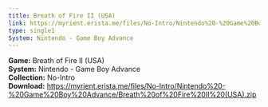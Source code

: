 ```yaml
---
title: Breath of Fire II (USA)
link: https://myrient.erista.me/files/No-Intro/Nintendo%20-%20Game%20Boy%20Advance/Breath%20of%20Fire%20II%20(USA).zip
type: single1
System: Nintendo - Game Boy Advance
---
```

<b>Game:</b> Breath of Fire II (USA)<br>
<b>System:</b> Nintendo - Game Boy Advance<br>
<b>Collection:</b> No-Intro<br>
<b>Download:</b> https://myrient.erista.me/files/No-Intro/Nintendo%20-%20Game%20Boy%20Advance/Breath%20of%20Fire%20II%20(USA).zip